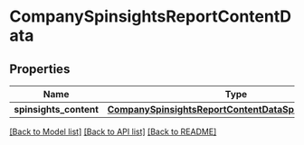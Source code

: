 # CompanySpinsightsReportContentData

## Properties
Name | Type | Description | Notes
------------ | ------------- | ------------- | -------------
**spinsights_content** | [**CompanySpinsightsReportContentDataSpinsightsContent**](CompanySpinsightsReportContentDataSpinsightsContent.md) |  | 

[[Back to Model list]](../README.md#documentation-for-models) [[Back to API list]](../README.md#documentation-for-api-endpoints) [[Back to README]](../README.md)


